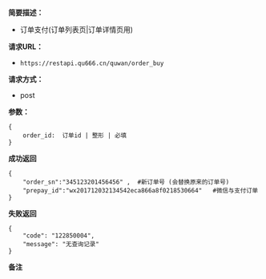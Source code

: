  
**简要描述：** 

- 订单支付(订单列表页|订单详情页用)

**请求URL：** 
- ` https://restapi.qu666.cn/quwan/order_buy `
  
**请求方式：**
- post

**参数：** 
```
{
    order_id:  订单id | 整形 | 必填
} 

```




 **成功返回**
```
{
    "order_sn":"345123201456456" ,  #新订单号 (会替换原来的订单号)
    "prepay_id":"wx201712032134542eca866a8f0218530664"   #微信与支付订单
}
```

 **失败返回** 

```
{
    "code": "122850004",
    "message": "无查询记录"
}

```

 **备注** 
```

```
